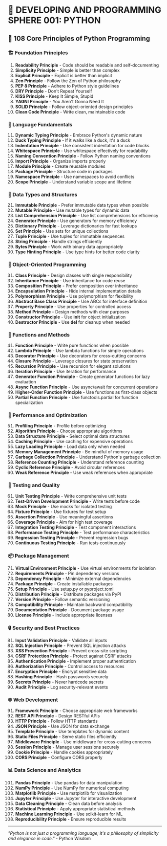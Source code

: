 # 🌟 DEVELOPING AND PROGRAMMING SPHERE 001: PYTHON

## 🐍 108 Core Principles of Python Programming

### 🏗️ Foundation Principles

1. **Readability Principle** - Code should be readable and self-documenting
2. **Simplicity Principle** - Simple is better than complex
3. **Explicit Principle** - Explicit is better than implicit
4. **Zen Principle** - Follow the Zen of Python philosophy
5. **PEP 8 Principle** - Adhere to Python style guidelines
6. **DRY Principle** - Don't Repeat Yourself
7. **KISS Principle** - Keep It Simple, Stupid
8. **YAGNI Principle** - You Aren't Gonna Need It
9. **SOLID Principle** - Follow object-oriented design principles
10. **Clean Code Principle** - Write clean, maintainable code

### 🎯 Language Fundamentals

11. **Dynamic Typing Principle** - Embrace Python's dynamic nature
12. **Duck Typing Principle** - If it walks like a duck, it's a duck
13. **Indentation Principle** - Use consistent indentation for code blocks
14. **Whitespace Principle** - Use whitespace effectively for readability
15. **Naming Convention Principle** - Follow Python naming conventions
16. **Import Principle** - Organize imports properly
17. **Module Principle** - Create reusable modules
18. **Package Principle** - Structure code in packages
19. **Namespace Principle** - Use namespaces to avoid conflicts
20. **Scope Principle** - Understand variable scope and lifetime

### 🧮 Data Types and Structures

21. **Immutable Principle** - Prefer immutable data types when possible
22. **Mutable Principle** - Use mutable types for dynamic data
23. **List Comprehension Principle** - Use list comprehensions for efficiency
24. **Generator Principle** - Use generators for memory efficiency
25. **Dictionary Principle** - Leverage dictionaries for fast lookups
26. **Set Principle** - Use sets for unique collections
27. **Tuple Principle** - Use tuples for immutable sequences
28. **String Principle** - Handle strings efficiently
29. **Bytes Principle** - Work with binary data appropriately
30. **Type Hinting Principle** - Use type hints for better code clarity

### 🎨 Object-Oriented Programming

31. **Class Principle** - Design classes with single responsibility
32. **Inheritance Principle** - Use inheritance for code reuse
33. **Composition Principle** - Prefer composition over inheritance
34. **Encapsulation Principle** - Hide internal implementation details
35. **Polymorphism Principle** - Use polymorphism for flexibility
36. **Abstract Base Class Principle** - Use ABCs for interface definition
37. **Property Principle** - Use properties for controlled access
38. **Method Principle** - Design methods with clear purposes
39. **Constructor Principle** - Use __init__ for object initialization
40. **Destructor Principle** - Use __del__ for cleanup when needed

### 🔧 Functions and Methods

41. **Function Principle** - Write pure functions when possible
42. **Lambda Principle** - Use lambda functions for simple operations
43. **Decorator Principle** - Use decorators for cross-cutting concerns
44. **Closure Principle** - Leverage closures for state preservation
45. **Recursion Principle** - Use recursion for elegant solutions
46. **Iteration Principle** - Use iteration for performance
47. **Generator Function Principle** - Create generator functions for lazy evaluation
48. **Async Function Principle** - Use async/await for concurrent operations
49. **Higher-Order Function Principle** - Use functions as first-class objects
50. **Partial Function Principle** - Use functools.partial for function specialization

### 🚀 Performance and Optimization

51. **Profiling Principle** - Profile before optimizing
52. **Algorithm Principle** - Choose appropriate algorithms
53. **Data Structure Principle** - Select optimal data structures
54. **Caching Principle** - Use caching for expensive operations
55. **Lazy Loading Principle** - Load data only when needed
56. **Memory Management Principle** - Be mindful of memory usage
57. **Garbage Collection Principle** - Understand Python's garbage collection
58. **Reference Counting Principle** - Understand reference counting
59. **Cyclic Reference Principle** - Avoid circular references
60. **Weak Reference Principle** - Use weak references when appropriate

### 🧪 Testing and Quality

61. **Unit Testing Principle** - Write comprehensive unit tests
62. **Test-Driven Development Principle** - Write tests before code
63. **Mock Principle** - Use mocks for isolated testing
64. **Fixture Principle** - Use fixtures for test setup
65. **Assertion Principle** - Use meaningful assertions
66. **Coverage Principle** - Aim for high test coverage
67. **Integration Testing Principle** - Test component interactions
68. **Performance Testing Principle** - Test performance characteristics
69. **Regression Testing Principle** - Prevent regression bugs
70. **Continuous Testing Principle** - Run tests continuously

### 📦 Package Management

71. **Virtual Environment Principle** - Use virtual environments for isolation
72. **Requirements Principle** - Pin dependency versions
73. **Dependency Principle** - Minimize external dependencies
74. **Package Principle** - Create installable packages
75. **Setup Principle** - Use setup.py or pyproject.toml
76. **Distribution Principle** - Distribute packages via PyPI
77. **Version Principle** - Follow semantic versioning
78. **Compatibility Principle** - Maintain backward compatibility
79. **Documentation Principle** - Document package usage
80. **License Principle** - Include appropriate licenses

### 🔒 Security and Best Practices

81. **Input Validation Principle** - Validate all inputs
82. **SQL Injection Principle** - Prevent SQL injection attacks
83. **XSS Prevention Principle** - Prevent cross-site scripting
84. **CSRF Protection Principle** - Protect against CSRF attacks
85. **Authentication Principle** - Implement proper authentication
86. **Authorization Principle** - Control access to resources
87. **Encryption Principle** - Encrypt sensitive data
88. **Hashing Principle** - Hash passwords securely
89. **Secrets Principle** - Never hardcode secrets
90. **Audit Principle** - Log security-relevant events

### 🌐 Web Development

91. **Framework Principle** - Choose appropriate web frameworks
92. **REST API Principle** - Design RESTful APIs
93. **HTTP Principle** - Follow HTTP standards
94. **JSON Principle** - Use JSON for data exchange
95. **Template Principle** - Use templates for dynamic content
96. **Static Files Principle** - Serve static files efficiently
97. **Middleware Principle** - Use middleware for cross-cutting concerns
98. **Session Principle** - Manage user sessions securely
99. **Cookie Principle** - Handle cookies appropriately
100. **CORS Principle** - Configure CORS properly

### 📊 Data Science and Analytics

101. **Pandas Principle** - Use pandas for data manipulation
102. **NumPy Principle** - Use NumPy for numerical computing
103. **Matplotlib Principle** - Use matplotlib for visualization
104. **Jupyter Principle** - Use Jupyter for interactive development
105. **Data Cleaning Principle** - Clean data before analysis
106. **Statistical Principle** - Apply appropriate statistical methods
107. **Machine Learning Principle** - Use scikit-learn for ML
108. **Reproducibility Principle** - Ensure reproducible results

---

*"Python is not just a programming language; it's a philosophy of simplicity and elegance in code."* - Python Wisdom


